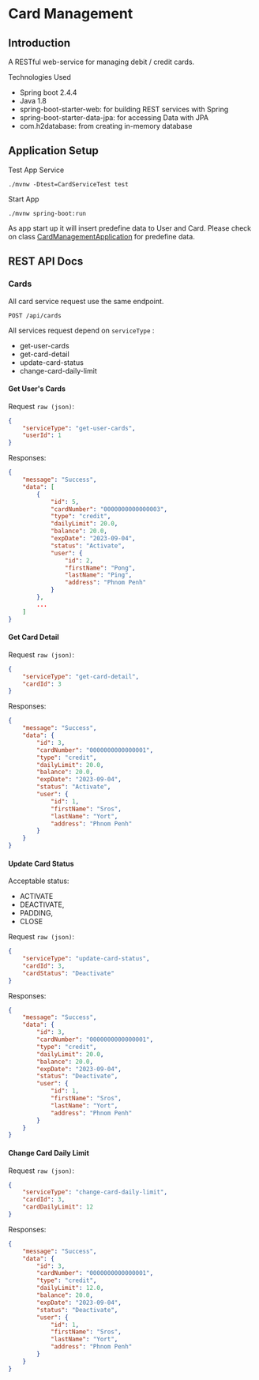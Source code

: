 # Card Management

## Introduction
A RESTful web-service for managing debit / credit cards. 

Technologies Used
- Spring boot 2.4.4
- Java 1.8
- spring-boot-starter-web: for building REST services with Spring
- spring-boot-starter-data-jpa: for accessing Data with JPA
- com.h2database: from creating in-memory database


## Application Setup

Test App Service
```maven
./mvnw -Dtest=CardServiceTest test
```

Start App
```maven
./mvnw spring-boot:run
```

As app start up it will insert predefine data to User and Card.
Please check on class [CardManagementApplication](src/main/java/com/sros/cardmanagement/CardManagementApplication.java) for predefine data.

## REST API Docs

### Cards
All card service request use the same endpoint.

```http
POST /api/cards
```

All services request depend on ```serviceType``` :
- get-user-cards
- get-card-detail
- update-card-status
- change-card-daily-limit

#### Get User's Cards

Request ```raw (json)```:

```json
{
    "serviceType": "get-user-cards",
    "userId": 1
}
```

Responses:

```json
{
    "message": "Success",
    "data": [
        {
            "id": 5,
            "cardNumber": "0000000000000003",
            "type": "credit",
            "dailyLimit": 20.0,
            "balance": 20.0,
            "expDate": "2023-09-04",
            "status": "Activate",
            "user": {
                "id": 2,
                "firstName": "Pong",
                "lastName": "Ping",
                "address": "Phnom Penh"
            }
        },
        ...
    ]
}
```

#### Get Card Detail

Request ```raw (json)```:

```json
{
    "serviceType": "get-card-detail",
    "cardId": 3
}
```

Responses:

```json
{
    "message": "Success",
    "data": {
        "id": 3,
        "cardNumber": "0000000000000001",
        "type": "credit",
        "dailyLimit": 20.0,
        "balance": 20.0,
        "expDate": "2023-09-04",
        "status": "Activate",
        "user": {
            "id": 1,
            "firstName": "Sros",
            "lastName": "Yort",
            "address": "Phnom Penh"
        }
    }
}
```

#### Update Card Status
   Acceptable status: 
   - ACTIVATE
   - DEACTIVATE,
   - PADDING,
   - CLOSE
   
   Request ```raw (json)```:
   
   ```json
   {
       "serviceType": "update-card-status",
       "cardId": 3,
       "cardStatus": "Deactivate"
   }
   ```
   
   Responses:
   
   ```json
   {
       "message": "Success",
       "data": {
           "id": 3,
           "cardNumber": "0000000000000001",
           "type": "credit",
           "dailyLimit": 20.0,
           "balance": 20.0,
           "expDate": "2023-09-04",
           "status": "Deactivate",
           "user": {
               "id": 1,
               "firstName": "Sros",
               "lastName": "Yort",
               "address": "Phnom Penh"
           }
       }
   }
   ```

#### Change Card Daily Limit

Request ```raw (json)```:

```json
{
    "serviceType": "change-card-daily-limit",
    "cardId": 3,
    "cardDailyLimit": 12
}
```

Responses:

```json
{
    "message": "Success",
    "data": {
        "id": 3,
        "cardNumber": "0000000000000001",
        "type": "credit",
        "dailyLimit": 12.0,
        "balance": 20.0,
        "expDate": "2023-09-04",
        "status": "Deactivate",
        "user": {
            "id": 1,
            "firstName": "Sros",
            "lastName": "Yort",
            "address": "Phnom Penh"
        }
    }
}
```
